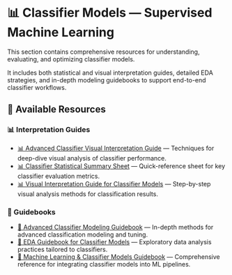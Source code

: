 # 📊 Classifier Models — Supervised Machine Learning

This section contains comprehensive resources for understanding, evaluating, and optimizing classifier models. 

It includes both statistical and visual interpretation guides, detailed EDA strategies, and in-depth modeling guidebooks to support end-to-end classifier workflows.

## 📂 Available Resources

### 📊 Interpretation Guides

- [📊 Advanced Classifier Visual Interpretation Guide](📊%20Advanced%20Classifier%20Visual%20Interpretation%20Guide.md) — Techniques for deep-dive visual analysis of classifier performance.
- [📊 Classifier Statistical Summary Sheet](📊%20Classifier%20Statistical%20Summary%20Sheet.md) — Quick-reference sheet for key classifier evaluation metrics.
- [📊 Visual Interpretation Guide for Classifier Models](📊%20Visual%20Interpretation%20Guide%20for%20Classifier%20Models.md) — Step-by-step visual analysis methods for classification results.

### 📘 Guidebooks

- [📘 Advanced Classifier Modeling Guidebook](📘%20Advanced%20Classifier%20Modeling%20Guidebook.md) — In-depth methods for advanced classification modeling and tuning.
- [📘 EDA Guidebook for Classifier Models](📘%20EDA%20Guidebook%20for%20Classifier%20Models.md) — Exploratory data analysis practices tailored to classifiers.
- [📘 Machine Learning & Classifier Models Guidebook](📘%20Machine%20Learning%20&%20Classifier%20Models%20Guidebook.md) — Comprehensive reference for integrating classifier models into ML pipelines.